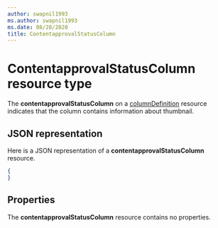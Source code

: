 ```yaml
---
author: swapnil1993
ms.author: swapnil1993
ms.date: 08/28/2020
title: ContentapprovalStatusColumn
---
```

# ContentapprovalStatusColumn resource type

The **contentapprovalStatusColumn** on a [columnDefinition](columnDefinition.md) resource indicates that the column contains information about thumbnail.

## JSON representation

Here is a JSON representation of a **contentapprovalStatusColumn** resource.
<!-- { "blockType": "resource", "@odata.type": "microsoft.graph.contentapprovalStatusColumn" } -->

```json
{
}
```

## Properties

The **contentapprovalStatusColumn** resource contains no properties.

